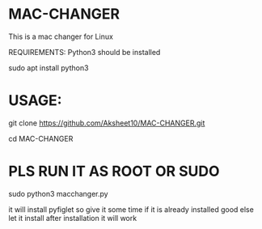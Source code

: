 # MAC-CHANGER
This is a mac changer for Linux

REQUIREMENTS:
Python3 should be installed

sudo apt install python3

# USAGE:
git clone https://github.com/Aksheet10/MAC-CHANGER.git

cd MAC-CHANGER
# PLS RUN IT AS ROOT OR SUDO
sudo python3 macchanger.py

it will install pyfiglet so give it some time
if it is already installed good
else let it install
after installation it will work

